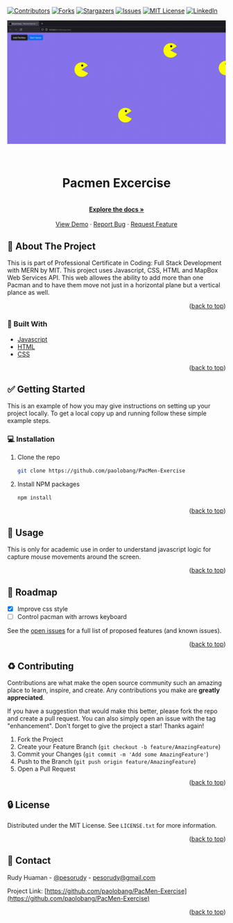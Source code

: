 <div id="top"></div>
<!--
*** Thanks for checking out the Best-README-Template. If you have a suggestion
*** that would make this better, please fork the repo and create a pull request
*** or simply open an issue with the tag "enhancement".
*** Don't forget to give the project a star!
*** Thanks again! Now go create something AMAZING! :D
-->



<!-- PROJECT SHIELDS -->
<!--
*** I'm using markdown "reference style" links for readability.
*** Reference links are enclosed in brackets [ ] instead of parentheses ( ).
*** See the bottom of this document for the declaration of the reference variables
*** for contributors-url, forks-url, etc. This is an optional, concise syntax you may use.
*** https://www.markdownguide.org/basic-syntax/#reference-style-links
-->
[![Contributors][contributors-shield]][contributors-url]
[![Forks][forks-shield]][forks-url]
[![Stargazers][stars-shield]][stars-url]
[![Issues][issues-shield]][issues-url]
[![MIT License][license-shield]][license-url]
[![LinkedIn][linkedin-shield]][linkedin-url]


![Product Name Screen Shot][product-screenshot]
<!-- PROJECT LOGO -->
<br />
<div align="center">
<h1 align="center">Pacmen Excercise  </h1>

  <p align="center">
    <br />
    <a href="https://github.com/paolobang/PacMen-Exercise" ><strong>Explore the docs »</strong></a>
    <br />
    <br />
    <a href="https://paolobang.github.io/PacMen-Exercise/" target="_blank">View Demo</a>
    ·
    <a href="https://github.com/paolobang/PacMen-Exercise/issues">Report Bug</a>
    ·
    <a href="https://github.com/paolobang/PacMen-Exercise/issues">Request Feature</a>
  </p>
</div>



<!-- ABOUT THE PROJECT -->
## :open_file_folder: About The Project



This is is part of Professional Certificate in Coding: Full Stack Development with MERN by MIT. This project uses Javascript, CSS, HTML and MapBox Web Services API. This web allowes the ability to add more than one Pacman and to have them move not just in a horizontal plane but a vertical plance as well.

<p align="right">(<a href="#top">back to top</a>)</p>



### :rocket: Built With

* [Javascript](https://developer.mozilla.org/en-US/docs/Web/JavaScript)
* [HTML](https://developer.mozilla.org/en-US/docs/Web/HTML)
* [CSS](https://developer.mozilla.org/en-US/docs/Web/CSS)

<p align="right">(<a href="#top">back to top</a>)</p>



<!-- GETTING STARTED -->
## :white_check_mark: Getting Started

This is an example of how you may give instructions on setting up your project locally.
To get a local copy up and running follow these simple example steps.

### :computer: Installation

1. Clone the repo
   ```sh
   git clone https://github.com/paolobang/PacMen-Exercise
   ```
2. Install NPM packages
   ```sh
   npm install
   ```

<p align="right">(<a href="#top">back to top</a>)</p>



<!-- USAGE EXAMPLES -->
## :pencil: Usage

This is only for academic use in order to understand javascript logic for capture mouse movements around the screen. 



<p align="right">(<a href="#top">back to top</a>)</p>



<!-- ROADMAP -->
## :dart: Roadmap

- [x] Improve css style
- [ ] Control pacman with arrows keyboard

See the [open issues](https://github.com/paolobang/PacMen-Exercise/issues) for a full list of proposed features (and known issues).

<p align="right">(<a href="#top">back to top</a>)</p>



<!-- CONTRIBUTING -->
## :recycle: Contributing

Contributions are what make the open source community such an amazing place to learn, inspire, and create. Any contributions you make are **greatly appreciated**.

If you have a suggestion that would make this better, please fork the repo and create a pull request. You can also simply open an issue with the tag "enhancement".
Don't forget to give the project a star! Thanks again!

1. Fork the Project
2. Create your Feature Branch (`git checkout -b feature/AmazingFeature`)
3. Commit your Changes (`git commit -m 'Add some AmazingFeature'`)
4. Push to the Branch (`git push origin feature/AmazingFeature`)
5. Open a Pull Request

<p align="right">(<a href="#top">back to top</a>)</p>



<!-- LICENSE -->
## :lock: License

Distributed under the MIT License. See `LICENSE.txt` for more information.

<p align="right">(<a href="#top">back to top</a>)</p>



<!-- CONTACT -->
## :wave: Contact

Rudy Huaman - [@pesorudy](https://twitter.com/pesorudy) - pesorudy@gmail.com

Project Link: [https://github.com/paolobang/PacMen-Exercise](https://github.com/paolobang/PacMen-Exercise)

<p align="right">(<a href="#top">back to top</a>)</p>


<!-- MARKDOWN LINKS & IMAGES -->
<!-- https://www.markdownguide.org/basic-syntax/#reference-style-links -->
[contributors-shield]: https://img.shields.io/github/contributors/paolobang/PacMen-Exercise.svg?style=for-the-badge
[contributors-url]: https://github.com/paolobang/PacMen-Exercise/graphs/contributors
[forks-shield]: https://img.shields.io/github/forks/paolobang/PacMen-Exercise.svg?style=for-the-badge
[forks-url]: https://github.com/paolobang/PacMen-Exercise/network/members
[stars-shield]: https://img.shields.io/github/stars/paolobang/PacMen-Exercise.svg?style=for-the-badge
[stars-url]: https://github.com/paolobang/PacMen-Exercise/stargazers
[issues-shield]: https://img.shields.io/github/issues/paolobang/PacMen-Exercise.svg?style=for-the-badge
[issues-url]: https://github.com/paolobang/PacMen-Exercise/issues
[license-shield]: https://img.shields.io/github/license/paolobang/PacMen-Exercise.svg?style=for-the-badge
[license-url]: https://github.com/paolobang/PacMen-Exercise/blob/master/LICENSE.txt
[linkedin-shield]: https://img.shields.io/badge/-LinkedIn-black.svg?style=for-the-badge&logo=linkedin&colorB=555
[linkedin-url]: https://www.linkedin.com/in/rudyhuaman/
[product-screenshot]: /assets/screen.gif
